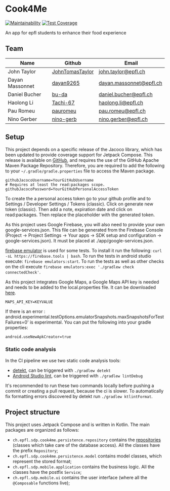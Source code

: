 # Cook4Me

[![Maintainability](https://api.codeclimate.com/v1/badges/d63d2fbee57ddc9e8ffc/maintainability)](https://codeclimate.com/github/cook4me/android/maintainability)
[![Test Coverage](https://api.codeclimate.com/v1/badges/d63d2fbee57ddc9e8ffc/test_coverage)](https://codeclimate.com/github/cook4me/android/test_coverage)

An app for epfl students to enhance their food experience

## Team

 Name                 | Github | Email |
|----------------------|-------|-------|
| John Taylor     | [JohnTomasTaylor](https://github.com/JohnTomasTaylor) | john.taylor@epfl.ch |
| Dayan Massonnet     | [dayan9265](https://github.com/dayan9265) | dayan.massonnet@epfl.ch |
| Daniel Bucher   | [bu-da](https://github.com/bu-da) | daniel.bucher@epfl.ch |
| Haolong Li        | [Tachi-67](https://github.com/Tachi-67) | haolong.li@epfl.ch |
| Pau Romeu        | [pauromeu](https://github.com/pauromeu) | pau.romeu@epfl.ch |
| Nino Gerber   | [nino-gerb](https://github.com/nino-gerb) | nino.gerber@epfl.ch |

## Setup

This project depends on a specific release of the Jacoco library, which has been updated to provide coverage support for Jetpack Compose. This release is available on [GitHub](https://github.com/epfl-SDP/jacoco-compose), and requires the use of the GitHub Apache Maven Package Repository. Therefore, you are required to add the following to your `~/.gradle/gradle.properties` file to access the Maven package.

```properties
githubJacocoUsername=YourGitHubUsername
# Requires at least the read:packages scope.
githubJacocoPassword=YourGitHubPersonalAccessToken
```
To create the a personal access token go to your github profile and to Settings / Developer Settings / Tokens (classic). Click on generate new token (classic). Then add a note, expiration date and click on read:packages. Then replace the placeholder with the generated token.

As this project uses Google Firebase, you will also need to provide your own google-services.json.
This file can be generated from the Firebase Console (Project -> Project Settings -> Your apps -> SDK setup and configuration -> google-services.json).
It must be placed at ./app/google-services.json.

[firebase emulator](https://firebase.google.com/docs/emulator-suite) is used for some tests. To install it run the following: `curl -sL https://firebase.tools | bash`. To run the tests in android studio execute: `firebase emulators:start`. To run the tests as well as other checks on the cli execute `firebase emulators:exec './gradlew check connectedCheck'`. 

As this project integrates Google Maps, a Google Maps API key is needed and needs to be added to the local.properties file. It can be downloaded [here](https://console.cloud.google.com/apis/credentials?project=cook4me-adb46).

```properties
MAPS_API_KEY=KEYVALUE
```

If  there is an error : android.experimental.testOptions.emulatorSnapshots.maxSnapshotsForTestFailures=0' is experimental. You can put the following into your gradle properties: 

```global properties
android.useNewApkCreator=true
```

### Static code analysis
In the CI pipeline we use two static code analysis tools:
* [detekt](https://detekt.dev/), can be triggered with `./gradlew detekt`
* [Android Studio lint](https://developer.android.com/studio/write/lint), can be triggered with `./gradlew lintDebug` 

It's recommended to run these two commands locally before pushing a commit or creating a pull request, because the ci is slower. To automatically fix formatting errors discovered by detekt run `./gradlew ktlintFormat`. 

## Project structure
This project uses Jetpack Compose and is written in Kotlin. The main packages are organized as follows:

- `ch.epfl.sdp.cook4me.persistence.repository` contains the [repositories](https://martinfowler.com/eaaCatalog/repository.html) (classes which take care of the database access). All the classes have the prefix `Repository`; 
- `ch.epfl.sdp.cook4me.persistence.model` contains model classes, which represent the stored format; 
- `ch.epfl.sdp.mobile.application` contains the business logic. All the classes have the postfix `Service`;
- `ch.epfl.sdp.mobile.ui` contains the user interface (where all the `@Composable` functions live);
